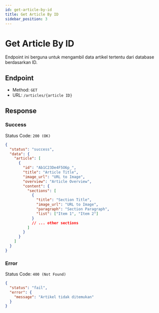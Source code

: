 ```yaml
---
id: get-article-by-id
title: Get Article By ID
sidebar_position: 3
---
```


# Get Article By ID

Endpoint ini berguna untuk mengambil data artikel tertentu dari database berdasarkan ID.

## Endpoint

- Method: `GET`
- URL: `/articles/{article ID}`

## Response

### Success

Status Code: `200 (OK)`

```json
{
  "status": "success",
  "data": {
    "article": [
      {
        "id": "Ab1C23De4F5O6p_",
        "title": "Article Title",
        "image_url": "URL to Image",
        "overview": "Article Overview",
        "content": {
          "sections": [
            {
              "title": "Section Title",
              "image_url": "URL to Image",
              "paragraph": "Section Paragraph",
              "list": ["Item 1", "Item 2"]
            }
            // ... other sections
          ]
        }
      }
    ]
  }
}
```

### Error

Status Code: `400 (Not Found)`

```json
{
  "status": "fail",
  "error": {
    "message": "Artikel tidak ditemukan"
  }
}
```
